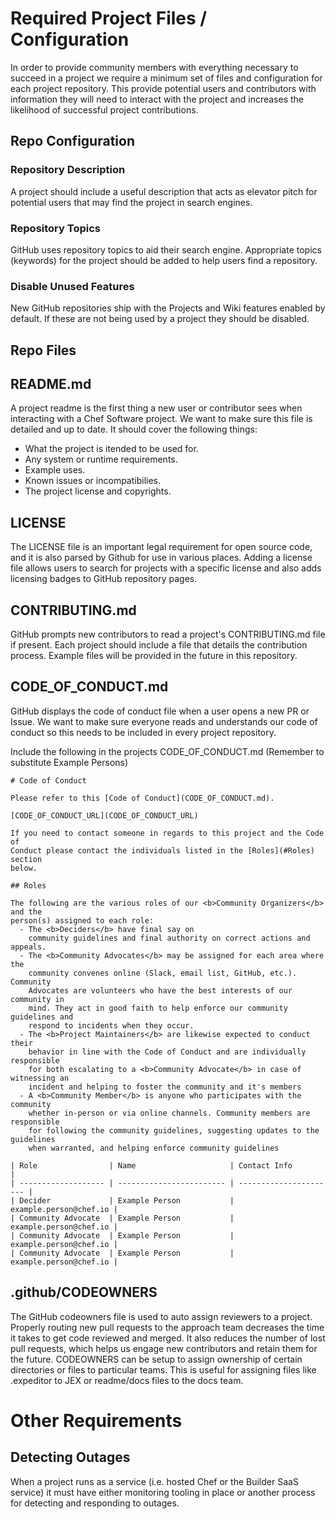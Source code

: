 # Required Project Files / Configuration

In order to provide community members with everything necessary to succeed in a project we require a minimum set of files and configuration for each project repository. This provide potential users and contributors with information they will need to interact with the project and increases the likelihood of successful project contributions.

## Repo Configuration

### Repository Description

A project should include a useful description that acts as elevator pitch for potential users that may find the project in search engines.

### Repository Topics

GitHub uses repository topics to aid their search engine. Appropriate topics (keywords) for the project should be added to help users find a repository.

### Disable Unused Features

New GitHub repositories ship with the Projects and Wiki features enabled by default. If these are not being used by a project they should be disabled.

## Repo Files

## README.md

A project readme is the first thing a new user or contributor sees when interacting with a Chef Software project. We want to make sure this file is detailed and up to date. It should cover the following things:

  - What the project is itended to be used for.
  - Any system or runtime requirements.
  - Example uses.
  - Known issues or incompatibilies.
  - The project license and copyrights.

## LICENSE

The LICENSE file is an important legal requirement for open source code, and it is also parsed by Github for use in various places. Adding a license file allows users to search for projects with a specific license and also adds licensing badges to GitHub repository pages.

## CONTRIBUTING.md

GitHub prompts new contributors to read a project's CONTRIBUTING.md file if present. Each project should include a file that details the contribution process. Example files will be provided in the future in this repository.

## CODE_OF_CONDUCT.md

GitHub displays the code of conduct file when a user opens a new PR or Issue. We want to make sure everyone reads and understands our code of conduct so this needs to be included in every project repository.

Include the following in the projects CODE_OF_CONDUCT.md (Remember to substitute Example Persons)

```
# Code of Conduct

Please refer to this [Code of Conduct](CODE_OF_CONDUCT.md).

[CODE_OF_CONDUCT_URL](CODE_OF_CONDUCT_URL)

If you need to contact someone in regards to this project and the Code of
Conduct please contact the individuals listed in the [Roles](#Roles) section
below.

## Roles

The following are the various roles of our <b>Community Organizers</b> and the
person(s) assigned to each role:
  - The <b>Deciders</b> have final say on
    community guidelines and final authority on correct actions and appeals.
  - The <b>Community Advocates</b> may be assigned for each area where the
    community convenes online (Slack, email list, GitHub, etc.). Community
    Advocates are volunteers who have the best interests of our community in
    mind. They act in good faith to help enforce our community guidelines and
    respond to incidents when they occur.
  - The <b>Project Maintainers</b> are likewise expected to conduct their
    behavior in line with the Code of Conduct and are individually responsible
    for both escalating to a <b>Community Advocate</b> in case of witnessing an
    incident and helping to foster the community and it's members
  - A <b>Community Member</b> is anyone who participates with the community
    whether in-person or via online channels. Community members are responsible
    for following the community guidelines, suggesting updates to the guidelines
    when warranted, and helping enforce community guidelines

| Role                | Name                     | Contact Info           |
| ------------------- | ------------------------ | ---------------------- |
| Decider             | Example Person           | example.person@chef.io |
| Community Advocate  | Example Person           | example.person@chef.io |
| Community Advocate  | Example Person           | example.person@chef.io |
| Community Advocate  | Example Person           | example.person@chef.io |

```

## .github/CODEOWNERS

The GitHub codeowners file is used to auto assign reviewers to a project. Properly routing new pull requests to the approach team decreases the time it takes to get code reviewed and merged. It also reduces the number of lost pull requests, which helps us engage new contributors and retain them for the future. CODEOWNERS can be setup to assign ownership of certain directories or files to particular teams. This is useful for assigning files like .expeditor to JEX or readme/docs files to the docs team.

# Other Requirements

## Detecting Outages

When a project runs as a service (i.e. hosted Chef or the Builder SaaS service) it must have either monitoring tooling in place or another process for detecting and responding to outages.